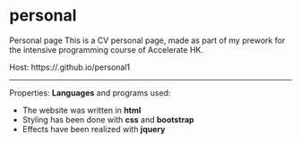# personal

Personal page
This is a CV personal page, made as part of my prework for the intensive programming course of Accelerate HK.

Host: https://.github.io/personal1

------- 

Properties: **Languages** and programs used:
+ The website was written in __html__ 
+ Styling has been done with __css__ and __bootstrap__
+ Effects have been realized with __jquery__
